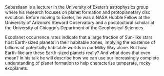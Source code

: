 Sebastiaan is a lecturer in the University of Exeter’s astrophysics group where his research focuses on planet formation and protoplanetary disc evolution. Before moving to Exeter, he was a NASA Hubble Fellow at the University of Arizona’s Steward Observatory and a postdoctoral scholar at the University of Chicago’s Department of the Geophysical Sciences.

Exoplanet occurrence rates indicate that a large fraction of Sun-like stars host Earth-sized planets in their habitable zones, implying the existence of billions of potentially habitable worlds in our Milky Way alone. But how Earth-like are these Earth-sized planets really? And what does that even mean? In his talk he will describe how we can use our increasingly complete understanding of planet formation to help characterise temperate, rocky exoplanets. 